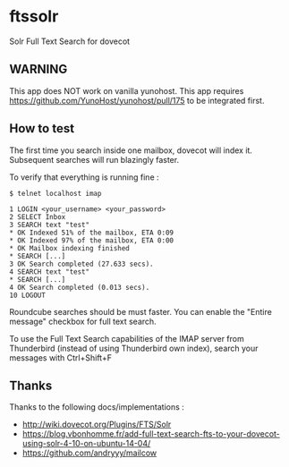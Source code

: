 # ftssolr

Solr Full Text Search for dovecot

## WARNING

This app does NOT work on vanilla yunohost.
This app requires https://github.com/YunoHost/yunohost/pull/175 to be integrated first.

## How to test

The first time you search inside one mailbox, dovecot will index it.
Subsequent searches will run blazingly faster.

To verify that everything is running fine :

    $ telnet localhost imap

    1 LOGIN <your_username> <your_password>
    2 SELECT Inbox
    3 SEARCH text "test"
    * OK Indexed 51% of the mailbox, ETA 0:09
    * OK Indexed 97% of the mailbox, ETA 0:00
    * OK Mailbox indexing finished
    * SEARCH [...]
    3 OK Search completed (27.633 secs).
    4 SEARCH text "test"
    * SEARCH [...]
    4 OK Search completed (0.013 secs).
    10 LOGOUT

Roundcube searches should be must faster.
You can enable the "Entire message" checkbox for full text search.

To use the Full Text Search capabilities of the IMAP server from Thunderbird (instead of using Thunderbird own index),
search your messages with Ctrl+Shift+F

## Thanks

Thanks to the following docs/implementations :
- http://wiki.dovecot.org/Plugins/FTS/Solr
- https://blog.vbonhomme.fr/add-full-text-search-fts-to-your-dovecot-using-solr-4-10-on-ubuntu-14-04/
- https://github.com/andryyy/mailcow

